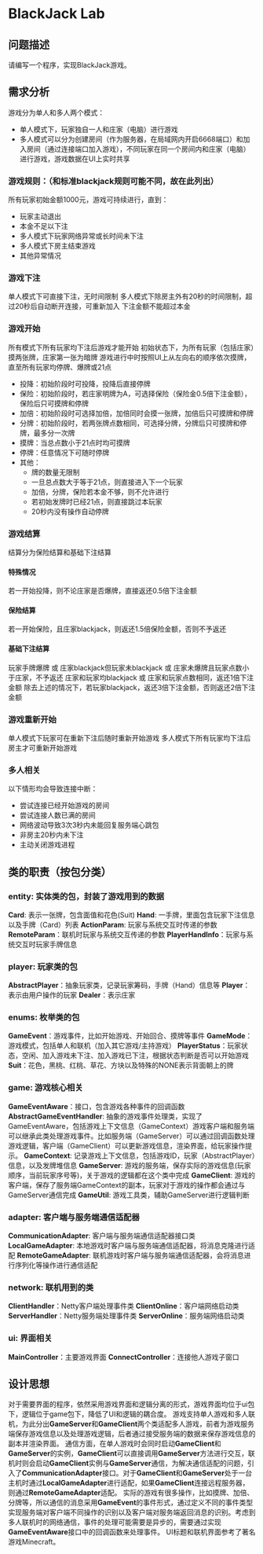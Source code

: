 # BlackJack Lab
## 问题描述
请编写一个程序，实现BlackJack游戏。
## 需求分析
游戏分为单人和多人两个模式：
- 单人模式下，玩家独自一人和庄家（电脑）进行游戏
- 多人模式可以分为创建房间（作为服务器，在局域网内开启6668端口）和加入房间（通过连接端口加入游戏），不同玩家在同一个房间内和庄家（电脑）进行游戏，游戏数据在UI上实时共享
### 游戏规则：（和标准blackjack规则可能不同，故在此列出）
所有玩家初始金额1000元，游戏可持续进行，直到：
- 玩家主动退出
- 本金不足以下注
- 多人模式下玩家网络异常或长时间未下注
- 多人模式下房主结束游戏
- 其他异常情况
### 游戏下注
单人模式下可直接下注，无时间限制
多人模式下除房主外有20秒的时间限制，超过20秒后自动断开连接，可重新加入
下注金额不能超过本金
### 游戏开始
所有模式下所有玩家均下注后游戏才能开始
初始状态下，为所有玩家（包括庄家）摸两张牌，庄家第一张为暗牌
游戏进行中时按照UI上从左向右的顺序依次摸牌，直至所有玩家均停牌、爆牌或21点
- 投降：初始阶段时可投降，投降后直接停牌
- 保险：初始阶段时，若庄家明牌为A，可选择保险（保险金0.5倍下注金额），保险后只可摸牌和停牌
- 加倍：初始阶段时可选择加倍，加倍同时会摸一张牌，加倍后只可摸牌和停牌
- 分牌：初始阶段时，若两张牌点数相同，可选择分牌，分牌后只可摸牌和停牌，最多分一次牌
- 摸牌：当总点数小于21点时均可摸牌
- 停牌：任意情况下可随时停牌
- 其他：
  - 牌的数量无限制
  - 一旦总点数大于等于21点，则直接进入下一个玩家
  - 加倍，分牌，保险若本金不够，则不允许进行
  - 若初始发牌时已经21点，则直接跳过本玩家
  - 20秒内没有操作自动停牌
### 游戏结算
结算分为保险结算和基础下注结算
#### 特殊情况
若一开始投降，则不论庄家是否爆牌，直接返还0.5倍下注金额
#### 保险结算
若一开始保险，且庄家blackjack，则返还1.5倍保险金额，否则不予返还
#### 基础下注结算
玩家手牌爆牌 或 庄家blackjack但玩家未blackjack 或 庄家未爆牌且玩家点数小于庄家，不予返还
庄家和玩家均blackjack 或 庄家和玩家点数相同，返还1倍下注金额
除去上述的情况下，若玩家blackjack，返还3倍下注金额，否则返还2倍下注金额
### 游戏重新开始
单人模式下玩家可在重新下注后随时重新开始游戏
多人模式下所有玩家均下注后房主才可重新开始游戏
### 多人相关
以下情形均会导致连接中断：
- 尝试连接已经开始游戏的房间
- 尝试连接人数已满的房间
- 网络波动导致3次3秒内未能回复服务端心跳包
- 非房主20秒内未下注
- 主动关闭游戏进程
## 类的职责（按包分类）
### entity: 实体类的包，封装了游戏用到的数据
**Card**: 表示一张牌，包含面值和花色(Suit)
**Hand**: 一手牌，里面包含玩家下注信息以及手牌（Card）列表
**ActionParam**: 玩家与系统交互时传递的参数
**RemoteParam**：联机时玩家与系统交互传递的参数
**PlayerHandInfo**：玩家与系统交互时玩家手牌信息
### player: 玩家类的包
**AbstractPlayer**：抽象玩家类，记录玩家筹码，手牌（Hand）信息等
**Player**：表示由用户操作的玩家
**Dealer**：表示庄家
### enums: 枚举类的包
**GameEvent**：游戏事件，比如开始游戏、开始回合、摸牌等事件
**GameMode**：游戏模式，包括单人和联机（加入其它游戏/主持游戏）
**PlayerStatus**：玩家状态，空闲、加入游戏未下注、加入游戏已下注，根据状态判断是否可以开始游戏
**Suit**：花色，黑桃、红桃、草花、方块以及特殊的NONE表示背面朝上的牌
### game: 游戏核心相关
**GameEventAware**：接口，包含游戏各种事件的回调函数
**AbstractGameEventHandler**: 抽象的游戏事件处理类，实现了GameEventAware，包括游戏上下文信息（GameContext）游戏客户端和服务端可以继承此类处理游戏事件。比如服务端（GameServer）可以通过回调函数处理游戏逻辑，客户端（GameClient）可以更新游戏信息，渲染界面，给玩家操作提示。
**GameContext**: 记录游戏上下文信息，包括游戏ID，玩家（AbstractPlayer）信息，以及发牌堆信息
**GameServer**: 游戏的服务端，保存实际的游戏信息(玩家顺序，当前玩家序号等)，关于游戏的逻辑都在这个类中完成
**GameClient**: 游戏的客户端，保存了服务端GameContext的副本，玩家对于游戏的操作都会通过与GameServer通信完成
**GameUtil**: 游戏工具类，辅助GameServer进行逻辑判断
### adapter: 客户端与服务端通信适配器
**CommunicationAdapter**: 客户端与服务端通信适配器接口类
**LocalGameAdapter**: 本地游戏时客户端与服务端通信适配器，将消息克隆进行适配
**RemoteGameAdapter**: 联机游戏时客户端与服务端通信适配器，会将消息进行序列化等操作进行通信适配
### network: 联机用到的类
**ClientHandler**：Netty客户端处理事件类
**ClientOnline**：客户端网络启动类
**ServerHandler**：Netty服务端处理事件类
**ServerOnline**：服务端网络启动类
### ui: 界面相关
**MainController**：主要游戏界面
**ConnectController**：连接他人游戏子窗口
## 设计思想
对于需要界面的程序，依然采用游戏界面和逻辑分离的形式，游戏界面均位于ui包下，逻辑位于game包下，降低了UI和逻辑的耦合度。
游戏支持单人游戏和多人联机，为此分出**GameServer**和**GameClient**两个类适配多人游戏，前者为游戏服务端保存游戏信息以及处理游戏逻辑，后者通过接受服务端的数据来保存游戏信息的副本并渲染界面。
通信方面，在单人游戏时会同时启动**GameClient**和**GameServer**的实例，**GameClient**可以直接调用**GameServer**方法进行交互，联机时则会启动**GameClient**实例与**GameServer**通信，为解决通信适配的问题，引入了**CommunicationAdapter**接口。对于**GameClient**和**GameServer**处于一台主机时通过**LocalGameAdapter**进行适配，如果**GameClient**连接远程服务器，则通过**RemoteGameAdapter**适配。
实际的游戏有很多操作，比如摸牌、加倍、分牌等，所以通信的消息采用**GameEvent**的事件形式，通过定义不同的事件类型实现服务端对客户端不同操作的识别以及客户端对服务端返回消息的识别。考虑到多人联机时的网络通信，事件的处理可能需要是异步的，需要通过实现**GameEventAware**接口中的回调函数来处理事件。
UI标题和联机界面参考了著名游戏Minecraft。